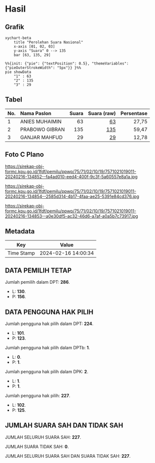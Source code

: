 # Hasil

## Grafik

```mermaid
xychart-beta
    title "Perolehan Suara Nasional"
    x-axis [01, 02, 03]
    y-axis "Suara" 0 --> 135
    bar [63, 135, 29]
```

```mermaid
%%{init: {"pie": {"textPosition": 0.5}, "themeVariables": {"pieOuterStrokeWidth": "5px"}} }%%
pie showData
    "1" : 63
    "2" : 135
    "3" : 29
```

## Tabel

| No. | Nama Paslon    | Suara | Suara (raw) | Persentase |
|:--- |:-------------- | -----:| -----------:| ----------:|
| 1   | ANIES MUHAIMIN | 63    | [63][p-1]   | 27,75      |
| 2   | PRABOWO GIBRAN | 135   | [135][p-2]  | 59,47      |
| 3   | GANJAR MAHFUD  | 29    | [29][p-3]   | 12,78      |


[p-1]: https://github.com/gigit-pemilu/pemilu-2024/blob/main/pilpres/hitung-suara/sub/75-gorontalo/sub/71-kota-gorontalo/sub/02-kota-selatan/sub/1019-limba-u-i/sub/011-tps/sub/paslon-1.txt
[p-2]: https://github.com/gigit-pemilu/pemilu-2024/blob/main/pilpres/hitung-suara/sub/75-gorontalo/sub/71-kota-gorontalo/sub/02-kota-selatan/sub/1019-limba-u-i/sub/011-tps/sub/paslon-2.txt
[p-3]: https://github.com/gigit-pemilu/pemilu-2024/blob/main/pilpres/hitung-suara/sub/75-gorontalo/sub/71-kota-gorontalo/sub/02-kota-selatan/sub/1019-limba-u-i/sub/011-tps/sub/paslon-3.txt

## Foto C Plano

https://sirekap-obj-formc.kpu.go.id/1fdf/pemilu/ppwp/75/71/02/10/19/7571021019011-20240216-134852--fa4ad010-eed4-400f-9c3f-5a60557e8a1a.jpg

https://sirekap-obj-formc.kpu.go.id/1fdf/pemilu/ppwp/75/71/02/10/19/7571021019011-20240216-134854--2585d314-4b17-4faa-ae25-5391e84cd376.jpg

https://sirekap-obj-formc.kpu.go.id/1fdf/pemilu/ppwp/75/71/02/10/19/7571021019011-20240216-134853--a0e30df5-ac32-46d6-a7af-a0a5b7c73917.jpg


## Metadata

| Key        | Value               |
| ---------- | ------------------- |
| Time Stamp | 2024-02-16 14:00:34 |


## DATA PEMILIH TETAP

Jumlah pemilih dalam DPT: **286**.
 * L: **130**.
 * P: **156**.

## DATA PENGGUNA HAK PILIH

Jumlah pengguna hak pilih dalam DPT: **224**.
 * L: **101**.
 * P: **123**.

Jumlah pengguna hak pilih dalam DPTb: **1**.
 * L: **0**.
 * P: **1**.

Jumlah pengguna hak pilih dalam DPK: **2**.
 * L: **1**.
 * P: **1**.

Jumlah pengguna hak pilih: **227**.
 * L: **102**.
 * P: **125**.

## JUMLAH SUARA SAH DAN TIDAK SAH

JUMLAH SELURUH SUARA SAH: **227**.

JUMLAH SUARA TIDAK SAH: **0**.

JUMLAH SELURUH SUARA SAH DAN SUARA TIDAK SAH: **227**.


